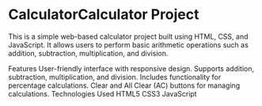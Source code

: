 # CalculatorCalculator Project
This is a simple web-based calculator project built using HTML, CSS, and JavaScript. It allows users to perform basic arithmetic operations such as addition, subtraction, multiplication, and division.

Features
User-friendly interface with responsive design.
Supports addition, subtraction, multiplication, and division.
Includes functionality for percentage calculations.
Clear and All Clear (AC) buttons for managing calculations.
Technologies Used
HTML5
CSS3
JavaScript
 
